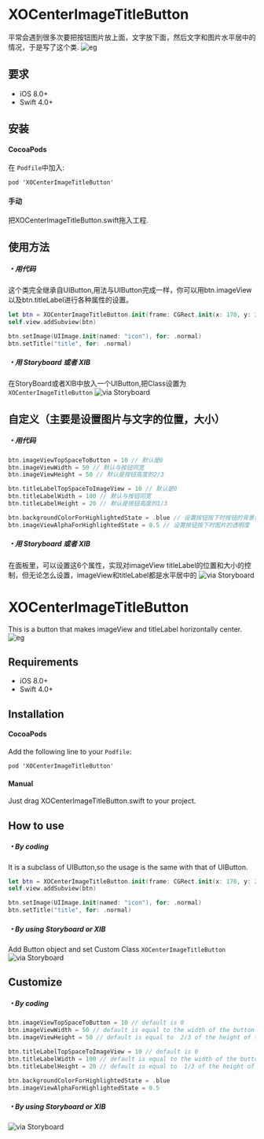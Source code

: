 
# XOCenterImageTitleButton

平常会遇到很多次要把按钮图片放上面，文字放下面，然后文字和图片水平居中的情况，于是写了这个类.
![eg](https://github.com/mydy1987/XOCenterImageTitleButton/blob/master/screen.png)

## 要求
* iOS 8.0+
* Swift 4.0+

## 安装

#### CocoaPods
在 `Podfile`中加入:
```
pod 'XOCenterImageTitleButton'
```

#### 手动
把XOCenterImageTitleButton.swift拖入工程.

## 使用方法
##### ・用代码
这个类完全继承自UIButton,用法与UIButton完成一样，你可以用btn.imageView以及btn.titleLabel进行各种属性的设置。
```swift
let btn = XOCenterImageTitleButton.init(frame: CGRect.init(x: 170, y: 200, width: 100, height: 100))
self.view.addSubview(btn)

btn.setImage(UIImage.init(named: "icon"), for: .normal)
btn.setTitle("title", for: .normal)
```

##### ・用 Storyboard 或者 XIB
在StoryBoard或者XIB中放入一个UIButton,把Class设置为 `XOCenterImageTitleButton`
![via Storyboard](https://github.com/mydy1987/XOCenterImageTitleButton/blob/master/class.png)



## 自定义（主要是设置图片与文字的位置，大小）

##### ・用代码
```swift
btn.imageViewTopSpaceToButton = 10 // 默认是0
btn.imageViewWidth = 50 // 默认与按钮同宽
btn.imageViewHeight = 50 // 默认是按钮高度的2/3

btn.titleLabelTopSpaceToImageView = 10 // 默认是0
btn.titleLabelWidth = 100 // 默认与按钮同宽
btn.titleLabelHeight = 20 // 默认是按钮高度的1/3

btn.backgroundColorForHighlightedState = .blue // 设置按钮按下时按钮的背景色
btn.imageViewAlphaForHighlightedState = 0.5 // 设置按钮按下时图片的透明度
```

##### ・用 Storyboard 或者 XIB
在面板里，可以设置这6个属性，实现对imageView titleLabel的位置和大小的控制，但无论怎么设置，imageView和titleLabel都是水平居中的
![via Storyboard](https://github.com/mydy1987/XOCenterImageTitleButton/blob/master/xib.png)



# XOCenterImageTitleButton

This is a button that makes imageView and titleLabel horizontally center.
![eg](https://github.com/mydy1987/XOCenterImageTitleButton/blob/master/screen.png)

## Requirements
* iOS 8.0+
* Swift 4.0+

## Installation

#### CocoaPods
Add the following line to your `Podfile`:
```
pod 'XOCenterImageTitleButton'
```

#### Manual
Just drag XOCenterImageTitleButton.swift to your project.

## How to use
##### ・By coding
It is a subclass of UIButton,so the usage is the same with that of UIButton.
```swift
let btn = XOCenterImageTitleButton.init(frame: CGRect.init(x: 170, y: 200, width: 100, height: 100))
self.view.addSubview(btn)

btn.setImage(UIImage.init(named: "icon"), for: .normal)
btn.setTitle("title", for: .normal)
```

##### ・By using Storyboard or XIB
Add Button object and set Custom Class `XOCenterImageTitleButton`  
![via Storyboard](https://github.com/mydy1987/XOCenterImageTitleButton/blob/master/class.png)



## Customize

##### ・By coding
```swift
btn.imageViewTopSpaceToButton = 10 // default is 0
btn.imageViewWidth = 50 // default is equal to the width of the button
btn.imageViewHeight = 50 // default is equal to  2/3 of the height of the button

btn.titleLabelTopSpaceToImageView = 10 // default is 0
btn.titleLabelWidth = 100 // default is equal to the width of the button
btn.titleLabelHeight = 20 // default is equal to  1/3 of the height of the button

btn.backgroundColorForHighlightedState = .blue
btn.imageViewAlphaForHighlightedState = 0.5
```

##### ・By using Storyboard or XIB
![via Storyboard](https://github.com/mydy1987/XOCenterImageTitleButton/blob/master/xib.png)




